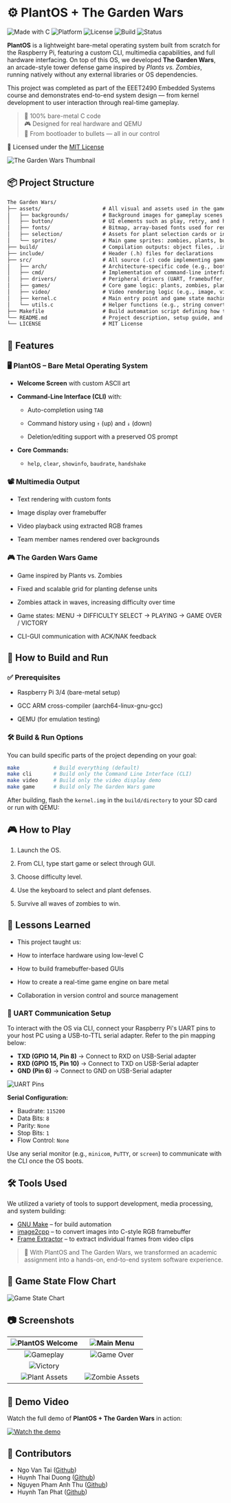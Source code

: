 # ⚙️ PlantOS + The Garden Wars

![Made with C](https://img.shields.io/badge/made%20with-C-blue.svg)
![Platform](https://img.shields.io/badge/platform-Raspberry%20Pi-red)
![License](https://img.shields.io/badge/license-MIT-green)
![Build](https://img.shields.io/badge/build-bare%20metal%20OS-orange)
![Status](https://img.shields.io/badge/status-completed-success)

**PlantOS** is a lightweight bare-metal operating system built from scratch for the Raspberry Pi, featuring a custom CLI, multimedia capabilities, and full hardware interfacing. On top of this OS, we developed **The Garden Wars**, an arcade-style tower defense game inspired by *Plants vs. Zombies*, running natively without any external libraries or OS dependencies.

This project was completed as part of the EEET2490 Embedded Systems course and demonstrates end-to-end system design — from kernel development to user interaction through real-time gameplay.

> 🧩 100% bare-metal C code  
> 🎮 Designed for real hardware and QEMU  
> 🌿 From bootloader to bullets — all in our control

📄 Licensed under the [MIT License](LICENSE)

![The Garden Wars Thumbnail](images/the-garden-wars.png)

## 📦 Project Structure

```md
The Garden Wars/
├── assets/                    # All visual and assets used in the game
│   ├── backgrounds/           # Background images for gameplay scenes and menus
│   ├── button/                # UI elements such as play, retry, and home buttons
│   ├── fonts/                 # Bitmap, array-based fonts used for rendering text
│   ├── selection/             # Assets for plant selection cards or interface
│   └── sprites/               # Main game sprites: zombies, plants, bullets
├── build/                     # Compilation outputs: object files, .img file, etc.
├── include/                   # Header (.h) files for declarations
├── src/                       # All source (.c) code implementing game and OS logic
│   ├── arch/                  # Architecture-specific code (e.g., boot.S, link.ld)
│   ├── cmd/                   # Implementation of command-line interface (CLI) features
│   ├── drivers/               # Peripheral drivers (UART, framebuffer, GPIO, etc.)
│   ├── games/                 # Core game logic: plants, zombies, plant grid
│   ├── video/                 # Video rendering logic (e.g., image, video displaying)
│   ├── kernel.c               # Main entry point and game state machine
│   └── utils.c                # Helper functions (e.g., string converter, maths)
├── Makefile                   # Build automation script defining how to compile/link
└── README.md                  # Project description, setup guide, and usage instruction
└── LICENSE                    # MIT License
```

## 🚀 Features

### 🖥️ PlantOS – Bare Metal Operating System

- **Welcome Screen** with custom ASCII art

- **Command-Line Interface (CLI)** with:

  - Auto-completion using `TAB`

  - Command history using `↑` (up) and `↓` (down)

  - Deletion/editing support with a preserved OS prompt

- **Core Commands:**
  - `help`, `clear`, `showinfo`, `baudrate`, `handshake`

### **📽️ Multimedia Output**

- Text rendering with custom fonts

- Image display over framebuffer

- Video playback using extracted RGB frames

- Team member names rendered over backgrounds

### 🎮 The Garden Wars Game

- Game inspired by Plants vs. Zombies

- Fixed and scalable grid for planting defense units

- Zombies attack in waves, increasing difficulty over time

- Game states: MENU → DIFFICULTY SELECT → PLAYING → GAME OVER / VICTORY

- CLI-GUI communication with ACK/NAK feedback

## 🔧 How to Build and Run

### ✅ Prerequisites

- Raspberry Pi 3/4 (bare-metal setup)

- GCC ARM cross-compiler (aarch64-linux-gnu-gcc)

- QEMU (for emulation testing)

### 🛠️ Build & Run Options

You can build specific parts of the project depending on your goal:

```bash
make           # Build everything (default)
make cli       # Build only the Command Line Interface (CLI)
make video     # Build only the video display demo
make game      # Build only The Garden Wars game
```

After building, flash the `kernel.img` in the `build/directory` to your SD card or run with QEMU:

## 🎮 How to Play

1. Launch the OS.

2. From CLI, type start game or select through GUI.

3. Choose difficulty level.

4. Use the keyboard to select and plant defenses.

5. Survive all waves of zombies to win.

## 🧠 Lessons Learned

- This project taught us:

- How to interface hardware using low-level C

- How to build framebuffer-based GUIs

- How to create a real-time game engine on bare metal

- Collaboration in version control and source management

### 📡 UART Communication Setup

To interact with the OS via CLI, connect your Raspberry Pi's UART pins to your host PC using a USB-to-TTL serial adapter. Refer to the pin mapping below:

- **TXD (GPIO 14, Pin 8)** → Connect to RXD on USB-Serial adapter  
- **RXD (GPIO 15, Pin 10)** → Connect to TXD on USB-Serial adapter  
- **GND (Pin 6)** → Connect to GND on USB-Serial adapter  

![UART Pins](images/schematic.jpg)

**Serial Configuration:**

- Baudrate: `115200`
- Data Bits: `8`
- Parity: `None`
- Stop Bits: `1`
- Flow Control: `None`

Use any serial monitor (e.g., `minicom`, `PuTTY`, or `screen`) to communicate with the CLI once the OS boots.

## 🛠️ Tools Used

We utilized a variety of tools to support development, media processing, and system building:

- [GNU Make](https://www.gnu.org/software/make/manual/make.html) – for build automation  
- [image2cpp](https://javl.github.io/image2cpp/) – to convert images into C-style RGB framebuffer  
- [Frame Extractor](https://frame-extractor.com/) – to extract individual frames from video clips  

> 🧠 With PlantOS and The Garden Wars, we transformed an academic assignment into a hands-on, end-to-end system software experience.

## 🧠 Game State Flow Chart

![Game State Chart](images/game-state-chart.png)

## 📷 Screenshots

| ![PlantOS Welcome](images/plantos.png) | ![Main Menu](images/main-screen.png) |
|:--------------------------------------:|:------------------------------------:|
| ![Gameplay](images/game-play.png)      | ![Game Over](images/lose-screen.png) |
| ![Victory](images/victory-screen.png)  |                                     |
| ![Plant Assets](images/plant-assets.png) | ![Zombie Assets](images/zombies-assets.png) |

## 🎥 Demo Video

Watch the full demo of **PlantOS + The Garden Wars** in action:

[![Watch the demo](https://img.youtube.com/vi/r9GJwLXUIRY/hqdefault.jpg)](https://youtu.be/r9GJwLXUIRY)

## 👥 Contributors

- Ngo Van Tai ([Github](https://github.com/TaiVanNgo))
- Huynh Thai Duong ([Github](https://github.com/TDuong04))
- Nguyen Pham Anh Thu ([Github](https://github.com/thu-ngx))
- Huynh Tan Phat ([Github](https://github.com/phatgg221))
